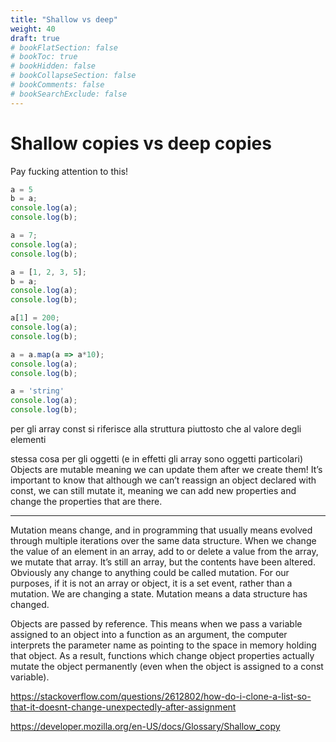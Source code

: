 ```yaml
---
title: "Shallow vs deep"
weight: 40
draft: true
# bookFlatSection: false
# bookToc: true
# bookHidden: false
# bookCollapseSection: false
# bookComments: false
# bookSearchExclude: false
---
```


# Shallow copies vs deep copies

Pay fucking attention to this!

```js
a = 5
b = a;
console.log(a);
console.log(b);

a = 7;
console.log(a);
console.log(b);

a = [1, 2, 3, 5];
b = a;
console.log(a);
console.log(b);

a[1] = 200;
console.log(a);
console.log(b);

a = a.map(a => a*10);
console.log(a);
console.log(b);

a = 'string'
console.log(a);
console.log(b);
```

per gli array const si riferisce alla struttura piuttosto che al valore degli elementi

stessa cosa per gli oggetti (e in effetti gli array sono oggetti particolari)
 Objects are mutable meaning we can update them after we create them!
It’s important to know that although we can’t reassign an object declared with const, we can still mutate it, meaning we can add new properties and change the properties that are there.

---

Mutation means change, and in programming that usually means evolved through multiple iterations over the same data structure. When we change the value of an element in an array, add to or delete a value from the array, we mutate that array. It’s still an array, but the contents have been altered.
Obviously any change to anything could be called mutation. For our purposes, if it is not an array or object, it is a set event, rather than a mutation. We are changing a state. Mutation means a data structure has changed.

Objects are passed by reference. This means when we pass a variable assigned to an object into a function as an argument, the computer interprets the parameter name as pointing to the space in memory holding that object. As a result, functions which change object properties actually mutate the object permanently (even when the object is assigned to a const variable).

https://stackoverflow.com/questions/2612802/how-do-i-clone-a-list-so-that-it-doesnt-change-unexpectedly-after-assignment

https://developer.mozilla.org/en-US/docs/Glossary/Shallow_copy



